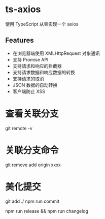 # ts-axios

使用 TypeScript 从零实现一个 axios

## Features

- 在浏览器端使用 XMLHttpRequest 对象通讯
- 支持 Promise API
- 支持请求和响应的拦截器
- 支持请求数据和响应数据的转换
- 支持请求的取消
- JSON 数据的自动转换
- 客户端防止 XSS

# 查看关联分支
git remote -v

# 关联分支命令
git remove add origin xxxx

# 美化提交
git add ./
npm run commit 

npm run release && npm run changelog
